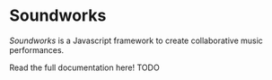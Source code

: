 # Soundworks

*Soundworks* is a Javascript framework to create collaborative music performances.

Read the full documentation here! TODO
